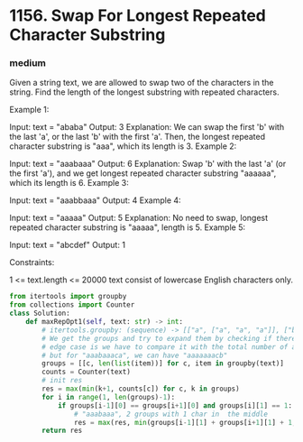 # 1156. Swap For Longest Repeated Character Substring
### medium
Given a string text, we are allowed to swap two of the characters in the string. Find the length of the longest substring with repeated characters.

 

Example 1:

Input: text = "ababa"
Output: 3
Explanation: We can swap the first 'b' with the last 'a', or the last 'b' with the first 'a'. Then, the longest repeated character substring is "aaa", which its length is 3.
Example 2:

Input: text = "aaabaaa"
Output: 6
Explanation: Swap 'b' with the last 'a' (or the first 'a'), and we get longest repeated character substring "aaaaaa", which its length is 6.
Example 3:

Input: text = "aaabbaaa"
Output: 4
Example 4:

Input: text = "aaaaa"
Output: 5
Explanation: No need to swap, longest repeated character substring is "aaaaa", length is 5.
Example 5:

Input: text = "abcdef"
Output: 1
 

Constraints:

1 <= text.length <= 20000
text consist of lowercase English characters only.


```python
from itertools import groupby
from collections import Counter
class Solution:
    def maxRepOpt1(self, text: str) -> int:
        # itertools.groupby: (sequence) -> [["a", ["a", "a", "a"]], ["b", ["b"]], ...]
        # We get the groups and try to expand them by checking if there's only one char between these groups
        # edge case is we have to compare it with the total number of a char. "aaabaaa" is only aaaaaab at best.
        # but for "aaabaaaca", we can have "aaaaaaacb"
        groups = [[c, len(list(item))] for c, item in groupby(text)]
        counts = Counter(text)
        # init res
        res = max(min(k+1, counts[c]) for c, k in groups)
        for i in range(1, len(groups)-1):
            if groups[i-1][0] == groups[i+1][0] and groups[i][1] == 1:
                # "aaabaaa", 2 groups with 1 char in  the middle
                res = max(res, min(groups[i-1][1] + groups[i+1][1] + 1, counts[groups[i+1][0]]))
        return res



```